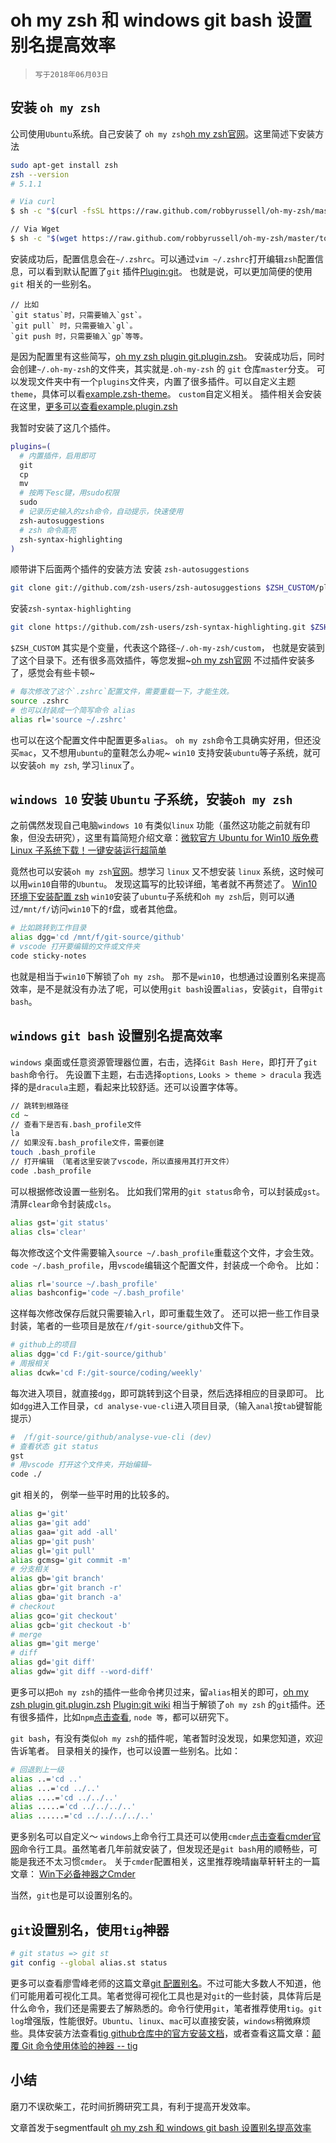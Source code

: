 # oh my zsh 和 windows git bash 设置别名提高效率

>`写于2018年06月03日`

## 安装 `oh my zsh`

公司使用`Ubuntu`系统。自己安装了 `oh my zsh`[oh my zsh官网](http://ohmyz.sh/)。这里简述下安装方法
```bash
sudo apt-get install zsh
zsh --version
# 5.1.1
```

```bash
# Via curl
$ sh -c "$(curl -fsSL https://raw.github.com/robbyrussell/oh-my-zsh/master/tools/install.sh)"

// Via Wget
$ sh -c "$(wget https://raw.github.com/robbyrussell/oh-my-zsh/master/tools/install.sh -O -)"
```

安装成功后，配置信息会在`~/.zshrc`。可以通过`vim ~/.zshrc`打开编辑`zsh`配置信息，可以看到默认配置了`git` 插件[Plugin:git](https://github.com/robbyrussell/oh-my-zsh/wiki/Plugin:git)。
也就是说，可以更加简便的使用`git` 相关的一些别名。
```
// 比如
`git status`时，只需要输入`gst`。
`git pull` 时，只需要输入`gl`。
`git push 时，只需要输入`gp`等等。
```
是因为配置里有这些简写，[oh my zsh plugin git.plugin.zsh](https://github.com/robbyrussell/oh-my-zsh/blob/master/plugins/git/git.plugin.zsh)。
安装成功后，同时会创建`~/.oh-my-zsh`的文件夹，其实就是`.oh-my-zsh` 的 `git` 仓库`master`分支。
可以发现文件夹中有一个`plugins`文件夹，内置了很多插件。可以自定义主题`theme`，具体可以看[example.zsh-theme](https://github.com/robbyrussell/oh-my-zsh/blob/master/themes/example.zsh-theme)。
`custom`自定义相关。
插件相关会安装在这里，[更多可以查看example.plugin.zsh](https://github.com/robbyrussell/oh-my-zsh/blob/master/custom/plugins/example/example.plugin.zsh)

我暂时安装了这几个插件。
```sh
plugins=(
  # 内置插件，启用即可
  git
  cp
  mv
  # 按两下esc键，用sudo权限
  sudo
  # 记录历史输入的zsh命令，自动提示，快速使用
  zsh-autosuggestions
  # zsh 命令高亮
  zsh-syntax-highlighting
)
```
顺带讲下后面两个插件的安装方法
安装 `zsh-autosuggestions`
```sh
git clone git://github.com/zsh-users/zsh-autosuggestions $ZSH_CUSTOM/plugins/zsh-autosuggestions
```
安装`zsh-syntax-highlighting`
```sh
git clone https://github.com/zsh-users/zsh-syntax-highlighting.git $ZSH_CUSTOM/plugins/zsh-syntax-highlighting
```
`$ZSH_CUSTOM` 其实是个变量，代表这个路径`~/.oh-my-zsh/custom`，
也就是安装到了这个目录下。还有很多高效插件，等您发掘~[oh my zsh官网](http://ohmyz.sh/)
不过插件安装多了，感觉会有些卡顿~
```sh
# 每次修改了这个`.zshrc`配置文件，需要重载一下，才能生效。
source .zshrc
# 也可以封装成一个简写命令 alias
alias rl='source ~/.zshrc'
```
也可以在这个配置文件中配置更多`alias`。
`oh my zsh`命令工具确实好用，但还没买`mac`，又不想用`ubuntu`的童鞋怎么办呢~
`win10` 支持安装`ubuntu`等子系统，就可以安装`oh my zsh`, 学习`linux`了。

## `windows 10` 安装 `Ubuntu` 子系统，安装`oh my zsh`

之前偶然发现自己电脑`windows 10` 有类似`linux` 功能（虽然这功能之前就有印象，但没去研究），这里有篇简短介绍文章：[微软官方 Ubuntu for Win10 版免费 Linux 子系统下载！一键安装运行超简单](https://www.iplaysoft.com/ubuntu-for-windows10.html)

竟然也可以安装`oh my zsh`[官网](http://ohmyz.sh/)。想学习 `linux` 又不想安装 `linux` 系统，这时候可以用`win10`自带的`Ubuntu`。
发现这篇写的比较详细，笔者就不再赘述了。
[Win10 环境下安装配置 zsh](https://blog.csdn.net/sko121/article/details/78091083)
`win10`安装了`ubuntu`子系统和`oh my zsh`后，则可以通过`/mnt/f/`访问`win10`下的`f`盘，或者其他盘。
```sh
# 比如跳转到工作目录
alias dgg='cd /mnt/f/git-source/github'
# vscode 打开要编辑的文件或文件夹
code sticky-notes
```
也就是相当于`win10`下解锁了`oh my zsh`。
那不是`win10`，也想通过设置别名来提高效率，是不是就没有办法了呢，可以使用`git bash`设置`alias`，安装`git`，自带`git bash`。

## `windows` `git bash` 设置别名提高效率

`windows` 桌面或任意资源管理器位置，右击，选择`Git Bash Here`，即打开了`git bash`命令行。
先设置下主题，右击选择`options`, `Looks > theme > dracula`
我选择的是`dracula`主题，看起来比较舒适。还可以设置字体等。

```sh
// 跳转到根路径
cd ~
// 查看下是否有.bash_profile文件
la
// 如果没有.bash_profile文件，需要创建
touch .bash_profile
// 打开编辑 （笔者这里安装了vscode，所以直接用其打开文件）
code .bash_profile
```

可以根据修改设置一些别名。
比如我们常用的`git status`命令，可以封装成`gst`。清屏`clear`命令封装成`cls`。
```sh
alias gst='git status'
alias cls='clear'
```
每次修改这个文件需要输入`source ~/.bash_profile`重载这个文件，才会生效。
`code ~/.bash_profile`，用`vscode`编辑这个配置文件，封装成一个命令。
比如：
```sh
alias rl='source ~/.bash_profile'
alias bashconfig='code ~/.bash_profile'
```
这样每次修改保存后就只需要输入`rl`，即可重载生效了。
还可以把一些工作目录封装，笔者的一些项目是放在`/f/git-source/github`文件下。
```sh
# github上的项目
alias dgg='cd F:/git-source/github'
# 周报相关
alias dcwk='cd F:/git-source/coding/weekly'
```
每次进入项目，就直接`dgg`，即可跳转到这个目录，然后选择相应的目录即可。
比如`dgg`进入工作目录，`cd analyse-vue-cli`进入项目目录,（输入`anal`按`tab`键智能提示）
```sh
#  /f/git-source/github/analyse-vue-cli (dev)
# 查看状态 git status
gst
# 用vscode 打开这个文件夹，开始编辑~
code ./
```
git 相关的，
例举一些平时用的比较多的。
```sh
alias g='git'
alias ga='git add'
alias gaa='git add -all'
alias gp='git push'
alias gl='git pull'
alias gcmsg='git commit -m'
# 分支相关
alias gb='git branch'
alias gbr='git branch -r'
alias gba='git branch -a'
# checkout
alias gco='git checkout'
alias gcb='git checkout -b'
# merge
alias gm='git merge'
# diff
alias gd='git diff'
alias gdw='git diff --word-diff'
```

更多可以把`oh my zsh`的插件一些命令拷贝过来，留`alias`相关的即可，[oh my zsh plugin git.plugin.zsh](https://github.com/robbyrussell/oh-my-zsh/blob/master/plugins/git/git.plugin.zsh)
[Plugin:git wiki](https://github.com/robbyrussell/oh-my-zsh/wiki/Plugin:git)
相当于解锁了`oh my zsh` 的`git`插件。还有很多插件，比如`npm`[点击查看](https://github.com/robbyrussell/oh-my-zsh/blob/master/plugins/npm/npm.plugin.zsh), `node 等`，都可以研究下。

`git bash`，有没有类似`oh my zsh`的插件呢，笔者暂时没发现，如果您知道，欢迎告诉笔者。
目录相关的操作，也可以设置一些别名。比如：

```sh
# 回退到上一级
alias ..='cd ..'
alias ...='cd ../..'
alias ....='cd ../../..'
alias .....='cd ../../../..'
alias ......='cd ../../../../..'
```

更多别名可以自定义～
`windows`上命令行工具还可以使用`cmder`[点击查看cmder官网](http://cmder.net/)命令行工具。虽然笔者几年前就安装了，但发现还是`git bash`用的顺畅些，可能是我还不太习惯`cmder`。
关于`cmder`配置相关，这里推荐晚晴幽草轩轩主的一篇文章：
[Win下必备神器之Cmder](https://jeffjade.com/2016/01/13/2016-01-13-windows-software-cmder/)

当然，`git`也是可以设置别名的。

## `git`设置别名，使用`tig`神器

```sh
# git status => git st
git config --global alias.st status
```
更多可以查看廖雪峰老师的这篇文章[git 配置别名](https://www.liaoxuefeng.com/wiki/0013739516305929606dd18361248578c67b8067c8c017b000/001375234012342f90be1fc4d81446c967bbdc19e7c03d3000)。不过可能大多数人不知道，他们可能用着可视化工具。笔者觉得可视化工具也是对`git`的一些封装，具体背后是什么命令，我们还是需要去了解熟悉的。命令行使用`git`，笔者推荐使用`tig`。`git log`增强版，性能很好。`Ubuntu`、`linux`、`mac`可以直接安装，`windows`稍微麻烦些。具体安装方法查看[tig github仓库中的官方安装文档](https://github.com/jonas/tig/blob/master/INSTALL.adoc)，或者查看这篇文章：[颠覆 Git 命令使用体验的神器 -- tig](https://www.jianshu.com/p/e4ca3030a9d5)

## 小结

磨刀不误砍柴工，花时间折腾研究工具，有利于提高开发效率。

文章首发于segmentfault [oh my zsh 和 windows git bash 设置别名提高效率](https://segmentfault.com/a/1190000015155864)

